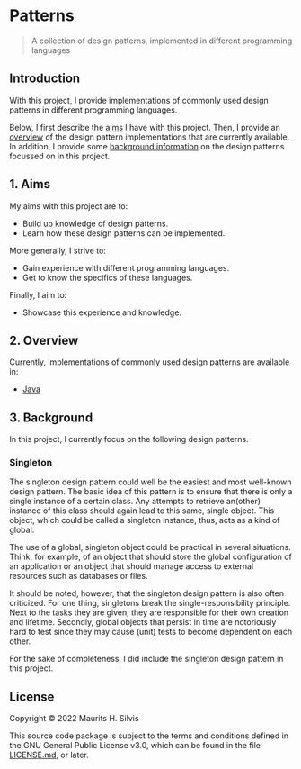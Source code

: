 # Patterns

> A collection of design patterns, implemented in different programming languages

## Introduction

With this project, I provide implementations of commonly used design patterns in different programming languages.

Below, I first describe the [aims](#1-aims) I have with this project.
Then, I provide an [overview](#2-overview) of the design pattern implementations that are currently available.
In addition, I provide some [background information](#3-background) on the design patterns focussed on in this project.

## 1. Aims

My aims with this project are to:

- Build up knowledge of design patterns.
- Learn how these design patterns can be implemented.

More generally, I strive to:

- Gain experience with different programming languages.
- Get to know the specifics of these languages.

Finally, I aim to:

- Showcase this experience and knowledge.

## 2. Overview

Currently, implementations of commonly used design patterns are available in:

- [Java](java)

## 3. Background

In this project, I currently focus on the following design patterns.

### Singleton

The singleton design pattern could well be the easiest and most well-known design pattern.
The basic idea of this pattern is to ensure that there is only a single instance of a certain class.
Any attempts to retrieve an(other) instance of this class should again lead to this same, single object.
This object, which could be called a singleton instance, thus, acts as a kind of global.

The use of a global, singleton object could be practical in several situations.
Think, for example, of an object that should store the global configuration of an application or an object that should manage access to external resources such as databases or files.

It should be noted, however, that the singleton design pattern is also often criticized.
For one thing, singletons break the single-responsibility principle.
Next to the tasks they are given, they are responsible for their own creation and lifetime.
Secondly, global objects that persist in time are notoriously hard to test since they may cause (unit) tests to become dependent on each other.

For the sake of completeness, I did include the singleton design pattern in this project.

## License

Copyright © 2022 Maurits H. Silvis

This source code package is subject to the terms and conditions defined in the GNU General Public License v3.0, which can be found in the file [LICENSE.md](LICENSE.md), or later.
